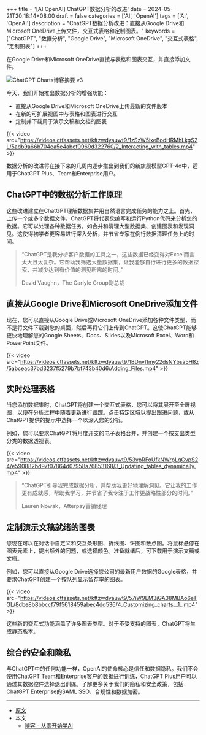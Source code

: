 +++
title = '[AI OpenAI] ChatGPT数据分析的改进'
date = 2024-05-21T20:18:14+08:00
draft = false
categories = ['AI', 'OpenAI']
tags = ['AI', 'OpenAI']
description = "ChatGPT数据分析改进：直接从Google Drive和Microsoft OneDrive上传文件，交互式表格和定制图表。"
keywords = ["ChatGPT", "数据分析", "Google Drive", "Microsoft OneDrive", "交互式表格", "定制图表"]
+++

在Google Drive和Microsoft OneDrive直接与表格和图表交互，并直接添加文件。

![ChatGPT Charts博客摘要 v3](https://images.ctfassets.net/kftzwdyauwt9/5MRilRU8OxsaGeplleKSiM/d308cdc8218484a4666cee7acc9d3863/ChatGPT_Charts_Blog_Summary_v3.gif?w=1920&q=90&fm=webp)

今天，我们开始推出数据分析的增强功能：

- 直接从Google Drive和Microsoft OneDrive上传最新的文件版本
- 在新的可扩展视图中与表格和图表进行交互
- 定制并下载用于演示文稿和文档的图表

{{< video src="https://videos.ctfassets.net/kftzwdyauwt9/1zSzW5ixeBodHRMhLkgS2L/5adb9a66b704ea5e4abcf0969d322760/2_Interacting_with_tables.mp4" >}}

数据分析的改进将在接下来的几周内逐步推出到我们的新旗舰模型GPT-4o中，适用于ChatGPT Plus、Team和Enterprise用户。

## ChatGPT中的数据分析工作原理

这些改进建立在ChatGPT理解数据集并用自然语言完成任务的能力之上。首先，上传一个或多个数据文件，ChatGPT将代表您编写和运行Python代码来分析您的数据。它可以处理各种数据任务，如合并和清理大型数据集、创建图表和发现洞见。这使得初学者更容易进行深入分析，并节省专家在例行数据清理任务上的时间。

>“ChatGPT是我分析客户数据的工具之一，这些数据已经变得对Excel而言太大且太复杂。它帮助我筛选大量数据集，让我能够自行进行更多的数据探索，并减少达到有价值的洞见所需的时间。”
>
>David Vaughn，The Carlyle Group副总裁

## 直接从Google Drive和Microsoft OneDrive添加文件

现在，您可以直接从Google Drive或Microsoft OneDrive添加各种文件类型，而不是将文件下载到您的桌面，然后再将它们上传到ChatGPT。这使ChatGPT能够更快地理解您的Google Sheets、Docs、Slides以及Microsoft Excel、Word和PowerPoint文件。

{{< video src="https://videos.ctfassets.net/kftzwdyauwt9/1BDnvI1my22dsNYbsa5H8z/5abceac37bd3237f5279b7bf743b40d6/Adding_Files.mp4" >}}

## 实时处理表格

当您添加数据集时，ChatGPT将创建一个交互式表格，您可以将其展开至全屏视图，以便在分析过程中随着更新进行跟踪。点击特定区域以提出跟进问题，或从ChatGPT提供的提示中选择一个以深入您的分析。

例如，您可以要求ChatGPT将月度开支的电子表格合并，并创建一个按支出类型分类的数据透视表。

{{< video src="https://videos.ctfassets.net/kftzwdyauwt9/53vpRFoUfkNWrpLgCvpS24/e590882bd97f07864d07958a76853168/3_Updating_tables_dynamically.mp4" >}}

>“ChatGPT引导我完成数据分析，并帮助我更好地理解洞见。它让我的工作更有成就感，帮助我学习，并节省了我专注于工作更战略性部分的时间。”
>
>Lauren Nowak，Afterpay营销经理

## 定制演示文稿就绪的图表

您现在可以在对话中自定义和交互条形图、折线图、饼图和散点图。将鼠标悬停在图表元素上，提出额外的问题，或选择颜色。准备就绪后，可下载用于演示文稿或文档。

例如，您可以直接从Google Drive选择您公司的最新用户数据的Google表格，并要求ChatGPT创建一个按队列显示留存率的图表。

{{< video src="https://videos.ctfassets.net/kftzwdyauwt9/57iW9EM3jGA38MBAo6eTGL/8dbe8b8bbccf79f5618459abec4dd536/4_Customizing_charts__1_.mp4" >}}

这些新的交互式功能涵盖了许多图表类型。对于不受支持的图表，ChatGPT将生成静态版本。

## 综合的安全和隐私

与ChatGPT中的任何功能一样，OpenAI的使命核心是信任和数据隐私。我们不会使用ChatGPT Team和Enterprise客户的数据进行训练，ChatGPT Plus用户可以通过其数据控件选择退出训练。了解更多关于我们的隐私和安全政策，包括ChatGPT Enterprise的SAML SSO、合规性和数据加密。

---

- [原文](https://openai.com/index/improvements-to-data-analysis-in-chatgpt/)
- 本文
    - [博客 - 从零开始学AI](https://blog.aihub2022.top/post/ai-openai-improvements-to-data-analysis-in-chatgpt/)
    <!-- - [微信 - 从零开始学AI](...) -->
    <!-- - [CSDN - 从零开始学AI](...) -->
    <!-- - [掘金 - 从零开始学AI](...) -->
    <!-- - [知乎 - 从零开始学AI](...) -->
    <!-- - [阿里云 - 从零开始学AI](...) -->
    <!-- - [腾讯云 - 从零开始学AI](...) -->
